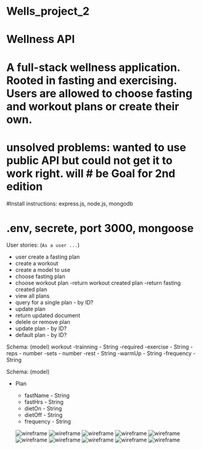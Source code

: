 # Wells_project_2
# Wellness API
# A full-stack wellness application. Rooted in fasting and exercising. Users are allowed to choose fasting and workout plans or create their own.
# unsolved problems: wanted to use public API but could not get it to work right. will # be Goal for 2nd edition

#Install instructions: express.js, node.js, mongodb
# .env, secrete, port 3000, mongoose
User stories: (`As a user ...`)

- user create a fasting plan
 - create a workout
 - create a model to use
- choose fasting plan 
 - choose workout plan 
 -return workout created plan
 -return fasting created plan
- view all plans 
 - query for a single plan - by ID?
- update plan
 - return updated document
- delele or remove plan 
- update plan - by ID?
 - default plan - by ID?


Schema: (model)
workout
 -trainning - String -required
 -exercise - String
 -reps - number
 -sets - number
 -rest - String
 -warmUp - String
 -frequency - String



Schema: (model)
- Plan
  - fastName - String
  - fastHrs -  String
  - dietOn -  String
  - dietOff -  String
  - frequency - String 
  
  
  ![wireframe](IMG-0458.jpg)
  ![wireframe](IMG-0460.jpg)
  ![wireframe](IMG-0459.jpg)
  ![wireframe](IMG-0474.jpg)
  ![wireframe](IMG-0439.jpg)
  ![wireframe](IMG-0440.jpg)
  ![wireframe](IMG-0441.jpg)
  ![wireframe](IMG-0442.jpg)
  ![wireframe](IMG-0443.jpg)
  ![wireframe](IMG-0444.jpg)
  
